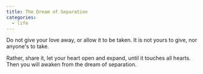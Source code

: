 ```yaml
---
title: The Dream of Separation
categories:
  - life
---
```


Do not give your love away,
or allow it to be taken.
It is not yours to give,
nor anyone's to take.

Rather, share it,
let your heart open and expand,
until it touches all hearts.
Then you will awaken
from the dream of separation.
